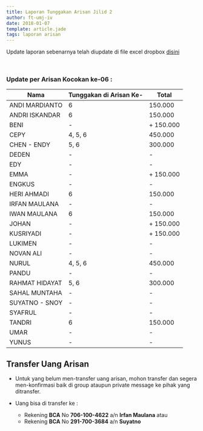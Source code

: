```yaml
---
title: Laporan Tunggakan Arisan Jilid 2
author: ft-umj-iv
date: 2018-01-07
template: article.jade
tags: laporan arisan
---
```


Update laporan sebenarnya telah diupdate di file excel dropbox [disini](https://www.dropbox.com/s/lqrvit24hfh3fot/Arisan%20UMJ%20TechInfo4%20Jilid%2002.xlsx?dl=0)

<br/>
<span class="more"></span>

### Update per Arisan Kocokan ke-06 :

|Nama									| Tunggakan di Arisan Ke- 	| Total 			|
| -------------------	| ------------------------- | ----------- |
| ANDI MARDIANTO 			| 6							            | 150.000  		|
| ANDRI ISKANDAR 			| 6							            | 150.000  		|
| BENI 						    | -			  		              | + 150.000  		|
| CEPY 						    | 4, 5, 6			  		        | 450.000 		|
| CHEN - ENDY 				| 5, 6	  		              | 300.000 		|
| DEDEN 					    | -			  		              | -				 		|
| EDY 						    | -			  		              | -				 		|
| EMMA 						    | -							            | + 150.000  		|
| ENGKUS 					    | -			  		              | -				 		|
| HERI AHMADI 				| 6							            | 150.000  		|
| IRFAN MAULANA 			| -			  		              | -				 		|
| IWAN MAULANA 				| 6							            | 150.000  		|
| JOHAN 					    | -			  		              | + 150.000			|
| KUSRIYADI 				  | -							            | + 150.000  		|
| LUKIMEN 					  | -			  		              | -				 		|
| NOVAN ALI 				  | -			  		              | -				 		|
| NURUL				 		    | 4, 5, 6	  		            | 450.000 		|
| PANDU 					    | - 							          | -			  		|
| RAHMAT HIDAYAT 			| 5, 6	  		              | 300.000 		|
| SAHAL MUNTAHA 			| -			  		              | -				 		|
| SUYATNO - SNOY 			| -							            | -			  		|
| SYAFRUL 					  | -			  		              | -				 		|
| TANDRI 					    | 6							            | 150.000  		|
| UMAR 						    | -			  		              | -				 		|
| YUNUS 					    | -							            | -			  		|

## Transfer Uang Arisan

+ Untuk yang belum men-transfer uang arisan, mohon transfer dan segera men-konfirmasi baik di group ataupun private message ke pihak yang ditransfer.

+ Uang bisa di transfer ke :
	- Rekening <b>BCA</b> No <b>706-100-4622</b> a/n <b>Irfan Maulana</b> atau
	- Rekening <b>BCA</b> No <b>291-700-3684</b> a/n <b>Suyatno</b>
